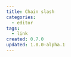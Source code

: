 ```yaml
---
title: Chain slash
categories:
  - editor
tags:
  - link
created: 0.7.0
updated: 1.0.0-alpha.1
---
```

